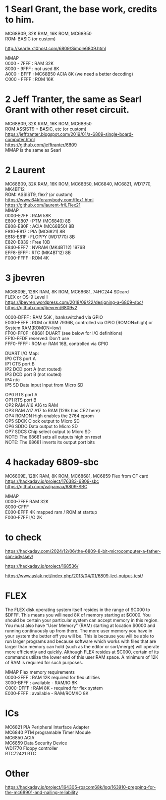 # 1 Searl Grant, the base work, credits to him. 
MC68B09, 32K RAM, 16K ROM, MC68B50  
ROM: BASIC (or custom) 

http://searle.x10host.com/6809/Simple6809.html 

MMAP  
0000 - 7FFF : RAM 32K  
8000 - 9FFF : not used 8K  
A000 - BFFF : MC68B50 ACIA 8K (we need a better decoding)  
C000 - FFFF : ROM 16K 

# 2 Jeff Tranter, the same as Searl Grant with other reset circuit. 

MC68B09, 32K RAM, 16K ROM, MC68B50  
ROM ASSIST9 + BASIC, etc (or custom)  
https://jefftranter.blogspot.com/2019/01/a-6809-single-board-computer.html  
https://github.com/jefftranter/6809  
MMAP is the same as Searl  

# 2 Laurent 
MC68B09, 32K RAM, 16K ROM, MC68B50, MC6840, MC6821, WD1770, MK4BT12  
ROM: ASSIST9, flex?  (or custom)  
https://www.64kforanybody.com/flex1.html  
https://github.com/laurent-fr/LFlex21  
MMAP  
0000-E7FF : RAM 58K  
E800-E807 : PTM (MC6840) 8B  
E808-E80F : ACIA (MC68B50) 8B   
E810-E817 : PIA (MC6821) 8B  
E818-E81F : FLOPPY (WD1770) 8B  
E820-E839 : Free 10B  
E840-EFF7 : NVRAM (MK4BT12) 1976B  
EFF8-EFFF : RTC (MK4BT12) 8B  
F000-FFFF : ROM 4K  

# 3 jbevren 
MC6809E, 128K RAM, 8K ROM, MC68681, 74HC244 SDcard  
FLEX or OS-9 Level I  
https://jbevren.wordpress.com/2018/09/22/designing-a-6809-sbc/  
https://github.com/jbevren/6809v2  

0000-DFFF : RAM 56K , bankswitched via GPIO  
E000-FEFF : ROM or RAM 7936B, controlled via GPIO (ROMON=high) or System RAM(ROMON=low)  
FF00-FF0F : 68681 DUART (see below for I/O definitions)  
FF10-FFDF	reserved: Don't use  
FFF0-FFFF : ROM or RAM 16B, controlled via GPIO  

DUART I/O Map:  
IP0		CTS port A  
IP1		CTS port B  
IP2		DCD port A (not routed)  
IP3		DCD port B (not routed)  
IP4		n/c  
IP5		SD Data input	Input from Micro SD  

OP0		RTS port A  
OP1		RTS port B  
OP2		RAM A16		A16 to RAM  
OP3		RAM A17		A17 to RAM (128k has CE2 here)  
OP4		ROMON		High enables the 2764 eprom  
OP5		SDCK		Clock output to Micro SD  
OP6		SDDO		Data output to Micro SD  
OP7		SDCS		Chip select output to Micro SD  
		NOTE: The 68681 sets all outputs high on reset  
		NOTE: The 68681 inverts its output port bits  


# 4 hackaday 6809-sbc
MC6809E, 128K RAM, 8K ROM, MC68681, MC6859
Flex from CF card
https://hackaday.io/project/176383-6809-sbc
https://github.com/valgamaa/6809-SBC  

MMAP  
0000-7FFF RAM 32K  
8000-CFFF  
E000-EFFF 4K mapped ram / ROM at startup  
F000-F7FF I/O 2K  

# to check
https://hackaday.com/2024/12/06/the-6809-8-bit-microcomputer-a-father-son-odyssey/

https://hackaday.io/project/168536/

https://www.aslak.net/index.php/2013/04/01/6809-led-output-test/  


# FLEX  
The FLEX disk operating system itself resides in the range of $C000 to
$DFFF. This means you will need 8K of memory starting at $C000. You
should be certain your particular system can accept memory in this
region.  
You must also have “User Memory" (RAM) starting at location $0000 and
running continuously up from there. The more user memory you have in
your system the better off you will be. This is because you will be
able to run larger programs and because software which works with files
that are larger than memory can hold (such as the editor or sort/merge)
will operate more efficiently and quickly. Although FLEX resides at
$C000, certain of its commands utilize the lower end of this user RAM
space. A minimum of 12K of RAM is required for such purposes.  

MMAP Flex memory requirements  
0000-2FFF : RAM 12K required for flex utilities  
3000-BFFF : available - RAM/IO 8K  
C000-DFFF : RAM 8K - required for flex system  
E000-FFFF : available - RAM/ROM/IO 8K  

# ICs  
MC6821 PIA Peripheral Interface Adapter  
MC6840 PTM programable Timer Module  
MC6850 ACIA  
MC6859 Data Security Device  
WD1770 Floppy controller  
RTC72421 RTC

# Other  


https://hackaday.io/project/164305-roscom68k/log/163910-prepping-for-the-mc68901-and-nailing-reliability  